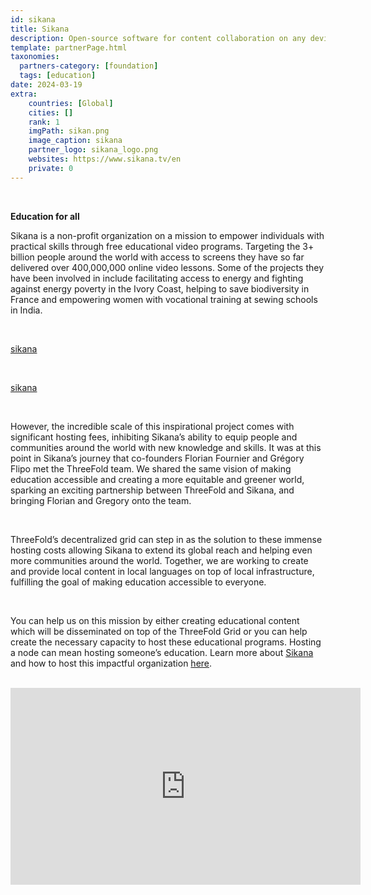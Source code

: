 ```yaml
---
id: sikana
title: Sikana
description: Open-source software for content collaboration on any device. Delivering digital sovereignty to over 200 million users.
template: partnerPage.html
taxonomies:
  partners-category: [foundation]
  tags: [education]
date: 2024-03-19
extra:
    countries: [Global]
    cities: []
    rank: 1
    imgPath: sikan.png
    image_caption: sikana
    partner_logo: sikana_logo.png
    websites: https://www.sikana.tv/en
    private: 0
---
```


<br/>

**Education for all**

Sikana is a non-profit organization on a mission to empower individuals with practical skills through free educational video programs. Targeting the 3+ billion people around the world with access to screens they have so far delivered over 400,000,000 online video lessons. Some of the projects they have been involved in include facilitating access to energy and fighting against energy poverty in the Ivory Coast, helping to save biodiversity in France and empowering women with vocational training at sewing schools in India.


<br/>

[sikana](sikana1.png)

<br/>

[sikana](sikana2.png)

<br/>

However, the incredible scale of this inspirational project comes with significant hosting fees, inhibiting Sikana’s ability to equip people and communities around the world with new knowledge and skills. It was at this point in Sikana’s journey that co-founders Florian Fournier and Grégory Flipo met the ThreeFold team. We shared the same vision of making education accessible and creating a more equitable and greener world, sparking an exciting partnership between ThreeFold and Sikana, and bringing Florian and Gregory onto the team.

<br/>

ThreeFold’s decentralized grid can step in as the solution to these immense hosting costs allowing Sikana to extend its global reach and helping even more communities around the world. Together, we are working to create and provide local content in local languages on top of local infrastructure, fulfilling the goal of making education accessible to everyone.

<br/>

You can help us on this mission by either creating educational content which will be disseminated on top of the ThreeFold Grid or you can help create the necessary capacity to host these educational programs. Hosting a node can mean hosting someone’s education. Learn more about [Sikana](https://www.sikana.tv/en) and how to host this impactful organization [here](https://www.threefold.io/host/).

<br/>

<iframe width="560" height="315" src="https://www.youtube.com/watch?v=8ArbVX7bV1w" title="YouTube video player" frameborder="0" allow="accelerometer; autoplay; clipboard-write; encrypted-media; gyroscope; picture-in-picture" allowfullscreen></iframe>
